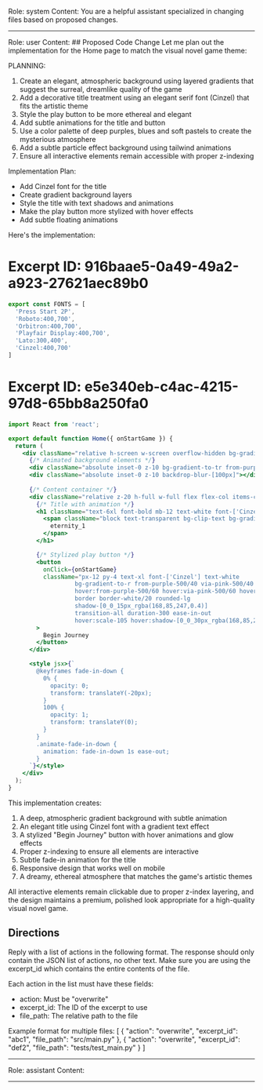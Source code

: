 Role: system
Content: You are a helpful assistant specialized in changing files based on proposed changes.
__________________
Role: user
Content: ## Proposed Code Change
Let me plan out the implementation for the Home page to match the visual novel game theme:

PLANNING:
1. Create an elegant, atmospheric background using layered gradients that suggest the surreal, dreamlike quality of the game
2. Add a decorative title treatment using an elegant serif font (Cinzel) that fits the artistic theme
3. Style the play button to be more ethereal and elegant
4. Add subtle animations for the title and button
5. Use a color palette of deep purples, blues and soft pastels to create the mysterious atmosphere
6. Add a subtle particle effect background using tailwind animations
7. Ensure all interactive elements remain accessible with proper z-indexing

Implementation Plan:
- Add Cinzel font for the title
- Create gradient background layers
- Style the title with text shadows and animations
- Make the play button more stylized with hover effects
- Add subtle floating animations

Here's the implementation:

# Excerpt ID: 916baae5-0a49-49a2-a923-27621aec89b0
```js src/fontManifest.js
export const FONTS = [
  'Press Start 2P',
  'Roboto:400,700', 
  'Orbitron:400,700',
  'Playfair Display:400,700',
  'Lato:300,400',
  'Cinzel:400,700'
]
```

# Excerpt ID: e5e340eb-c4ac-4215-97d8-65bb8a250fa0
```jsx src/pages/Home.jsx
import React from 'react';

export default function Home({ onStartGame }) {
  return (
    <div className="relative h-screen w-screen overflow-hidden bg-gradient-to-b from-indigo-900 via-purple-900 to-gray-900">
      {/* Animated background elements */}
      <div className="absolute inset-0 z-10 bg-gradient-to-tr from-purple-500/10 via-pink-500/10 to-blue-500/10 animate-pulse"></div>
      <div className="absolute inset-0 z-10 backdrop-blur-[100px]"></div>
      
      {/* Content container */}
      <div className="relative z-20 h-full w-full flex flex-col items-center justify-center p-4">
        {/* Title with animation */}
        <h1 className="text-6xl font-bold mb-12 text-white font-['Cinzel'] tracking-wider animate-fade-in-down">
          <span className="block text-transparent bg-clip-text bg-gradient-to-r from-purple-200 via-pink-200 to-blue-200 drop-shadow-[0_0_15px_rgba(255,255,255,0.3)]">
            eternity_1
          </span>
        </h1>

        {/* Stylized play button */}
        <button
          onClick={onStartGame}
          className="px-12 py-4 text-xl font-['Cinzel'] text-white 
                   bg-gradient-to-r from-purple-500/40 via-pink-500/40 to-purple-500/40
                   hover:from-purple-500/60 hover:via-pink-500/60 hover:to-purple-500/60
                   border border-white/20 rounded-lg
                   shadow-[0_0_15px_rgba(168,85,247,0.4)]
                   transition-all duration-300 ease-in-out
                   hover:scale-105 hover:shadow-[0_0_30px_rgba(168,85,247,0.6)]"
        >
          Begin Journey
        </button>
      </div>

      <style jsx>{`
        @keyframes fade-in-down {
          0% {
            opacity: 0;
            transform: translateY(-20px);
          }
          100% {
            opacity: 1;
            transform: translateY(0);
          }
        }
        .animate-fade-in-down {
          animation: fade-in-down 1s ease-out;
        }
      `}</style>
    </div>
  );
}
```

This implementation creates:
1. A deep, atmospheric gradient background with subtle animation
2. An elegant title using Cinzel font with a gradient text effect
3. A stylized "Begin Journey" button with hover animations and glow effects
4. Proper z-indexing to ensure all elements are interactive
5. Subtle fade-in animation for the title
6. Responsive design that works well on mobile
7. A dreamy, ethereal atmosphere that matches the game's artistic themes

All interactive elements remain clickable due to proper z-index layering, and the design maintains a premium, polished look appropriate for a high-quality visual novel game.

## Directions
Reply with a list of actions in the following format. The response should only contain the JSON list of actions, no other text.
Make sure you are using the excerpt_id which contains the entire contents of the file.

Each action in the list must have these fields:
- action: Must be "overwrite"
- excerpt_id: The ID of the excerpt to use
- file_path: The relative path to the file

Example format for multiple files:
[
    {
        "action": "overwrite",
        "excerpt_id": "abc1",
        "file_path": "src/main.py"
    },
    {
        "action": "overwrite",
        "excerpt_id": "def2",
        "file_path": "tests/test_main.py"
    }
]
__________________
Role: assistant
Content: 
__________________
